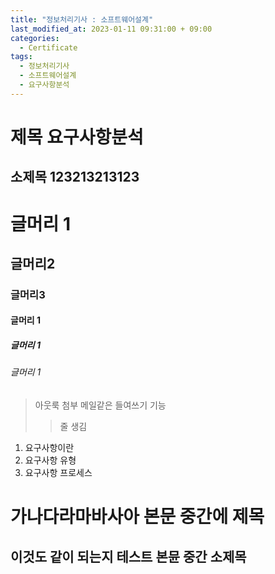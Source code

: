 ```yaml
---
title: "정보처리기사 : 소프트웨어설계"
last_modified_at: 2023-01-11 09:31:00 + 09:00
categories:
  - Certificate
tags:
  - 정보처리기사
  - 소프트웨어설계
  - 요구사항분석
---
```


제목 요구사항분석 
=======================

소제목 123213213123
-----------------------

# 글머리 1
## 글머리2
### 글머리3
#### 글머리 1
##### 글머리 1
###### 글머리 1

> 아웃룩 첨부 메일같은 들여쓰기 기능
> > 줄 생김


1. 요구사항이란
2. 요구사항 유형
3. 요구사항 프로세스

가나다라마바사아
본문 중간에 제목
=======================

이것도 같이 되는지 테스트
본뮨 중간 소제목
-----------------------




